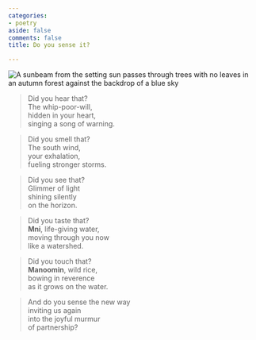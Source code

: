 ```yaml
---
categories:
- poetry
aside: false
comments: false
title: Do you sense it?

---
```

![A sunbeam from the setting sun passes through trees with no leaves in an autumn forest against the backdrop of a blue sky](https://commoncause.s3.us-east-2.amazonaws.com/media/09599331-commoncause.jpg "Forest sunbeam")

> Did you hear that?  
> The whip-poor-will,  
> hidden in your heart,  
> singing a song of warning.

> Did you smell that?  
> The south wind,  
> your exhalation,  
> fueling stronger storms.

> Did you see that?  
> Glimmer of light  
> shining silently  
> on the horizon.

> Did you taste that?  
> **Mni**, life-giving water,  
> moving through you now  
> like a watershed.

> Did you touch that?  
> **Manoomin**, wild rice,  
> bowing in reverence  
> as it grows on the water.

> And do you sense the new way  
> inviting us again  
> into the joyful murmur  
> of partnership?
